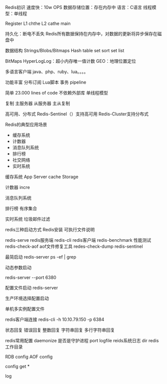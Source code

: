 Redis初识
速度快：10w OPS
数据存储位置：存在内存中
语言：C语言
线程模型：单线程

Register
L1  chthe
L2 cathe
main

持久化：断电不丢失
Redis所有数据保持在内存中，对数据的更新将异步保存在磁盘中

数据结构
Strings/Blobs/Bitmaps
Hash table
set
sort set
list

BitMaps
HyperLogLog：超小内存唯一值计数
GEO：地理位置定位


多语言客户端
java、php、ruby、lua。。。。

功能丰富
分布订阅
Lua脚本
事务
pipeline


简单
23.000 lines of code
不依赖外部库
单线程模型

复制
主服务器 从服务器
主从复制

高可用、分布式
Redis-Sentinel（）支持高可用
Redis-Cluster支持分布式

Redis的典型应用场景
- 缓存系统
- 计数器
- 消息队列系统
- 排行榜
- 社交网络
- 实时系统

缓存系统
App Server
cache
Storage

计数器
incre

消息队列系统


排行榜
有序集合

实时系统
垃圾邮件过滤


redis三种启动方式
Redis安装
可执行文件说明

redis-serve redis服务端
redis-cli redis客户端
redis-benchmark 性能测试
redis-check-aof aof文件修复工具
redes-check-dump
redis-sentinel


最简启动
redis-server
ps -ef | grep

动态参数启动

redis-server --port 6380


配置文件启动
redis-server 

生产环境选择配置启动

单机多实例配置文件


redis客户端连接
redis-cli -h 10.10.79.150 -p 6384

状态回复
错误回复
整数回复
字符串回复
多行字符串回复


redis常用配置
daemonize 是否是守护进程
port 
logfile reids系统日志
dir redis工作目录

RDB config
AOF config


config get *

log





